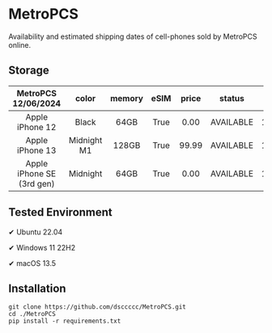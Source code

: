 # MetroPCS
Availability and estimated shipping dates of cell-phones sold by MetroPCS online.
## Storage
|MetroPCS 12/06/2024|color|memory|eSIM|price|status|shipping from|shipping to|
|:--:|:--:|:--:|:--:|:--:|:--:|:--:|:--:|
|Apple iPhone 12|Black|64GB|True|0.00|AVAILABLE|12/05/2024|12/09/2024|
|Apple iPhone 13|Midnight M1|128GB|True|99.99|AVAILABLE|12/05/2024|12/09/2024|
|Apple iPhone SE (3rd gen)|Midnight|64GB|True|0.00|AVAILABLE|12/05/2024|12/09/2024|

## Tested Environment
✔ Ubuntu 22.04

✔ Windows 11 22H2

✔ macOS 13.5
## Installation
```
git clone https://github.com/dsccccc/MetroPCS.git
cd ./MetroPCS
pip install -r requirements.txt
```

